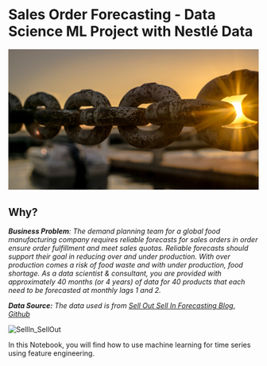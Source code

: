 # Sales Order Forecasting - Data Science ML Project with Nestlé Data

![Demand](graphics/Supply-Chain-image-by-Pexels-Joey-Kyber-119562.jpg)

## Why?
_**Business Problem**: The demand planning team for a global food manufacturing company requires reliable forecasts for sales orders in order ensure order fulfillment and meet sales quotas. Reliable forecasts should support their goal in reducing over and under production. With over production comes a risk of food waste and with under production, food shortage. As a data scientist & consultant, you are provided with approximately 40 months (or 4 years) of data for 40 products that each need to be forecasted at monthly lags 1 and 2.​_

_**Data Source:** The data used is from [Sell Out Sell In Forecasting Blog](https://towardsdatascience.com/sell-out-sell-in-forecasting-45637005d6ee)_, _[Github](https://github.com/BartoszSzablowski/Sell_Out_Sell_In_Forecasting)_

![SellIn_SellOut](graphics/02_SellIn_SellOut.png)

In this Notebook, you will find how to use machine learning for time series using feature engineering.